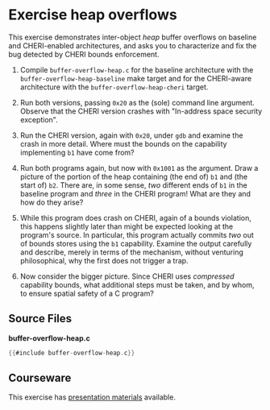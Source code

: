 # Exercise heap overflows

This exercise demonstrates inter-object *heap* buffer overflows on baseline and
CHERI-enabled architectures, and asks you to characterize and fix the bug
detected by CHERI bounds enforcement.

1. Compile `buffer-overflow-heap.c` for the baseline architecture with the
   `buffer-overflow-heap-baseline` make target and for the CHERI-aware 
   architecture with the `buffer-overflow-heap-cheri` target.

2. Run both versions, passing `0x20` as the (sole) command line argument.
   Observe that the CHERI version crashes with "In-address space security
   exception".

3. Run the CHERI version, again with `0x20`, under `gdb` and examine the crash
   in more detail.  Where must the bounds on the capability implementing `b1`
   have come from?

4. Run both programs again, but now with `0x1001` as the argument.
   Draw a picture of the portion of the heap containing (the end of) `b1` and
   (the start of) `b2`.  There are, in some sense, *two* different ends of `b1`
   in the baseline program and *three* in the CHERI program!  What are they and
   how do they arise?

5. While this program does crash on CHERI, again of a bounds violation, this
   happens slightly later than might be expected looking at the program's
   source.  In particular, this program actually commits *two* out of bounds
   stores using the `b1` capability.  Examine the output carefully and describe,
   merely in terms of the mechanism, without venturing philosophical, why the
   first does not trigger a trap.

6. Now consider the bigger picture.  Since CHERI uses *compressed* capability
   bounds, what additional steps must be taken, and by whom, to ensure spatial
   safety of a C program?

## Source Files

**buffer-overflow-heap.c**
```C
{{#include buffer-overflow-heap.c}}
```

## Courseware

This exercise has [presentation materials](./exercises/5_buffer-overflow-heap/buffer-overflow-heap.pptx)
available.
